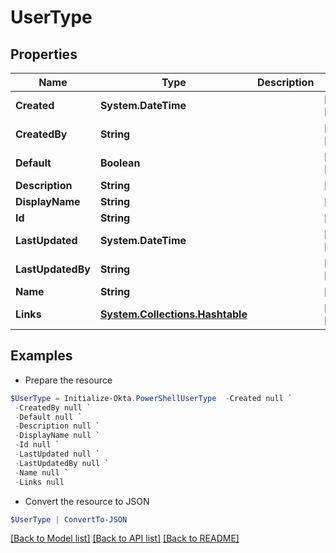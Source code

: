 # UserType
## Properties

Name | Type | Description | Notes
------------ | ------------- | ------------- | -------------
**Created** | **System.DateTime** |  | [optional] [readonly] 
**CreatedBy** | **String** |  | [optional] [readonly] 
**Default** | **Boolean** |  | [optional] [readonly] 
**Description** | **String** |  | [optional] 
**DisplayName** | **String** |  | [optional] 
**Id** | **String** |  | [optional] 
**LastUpdated** | **System.DateTime** |  | [optional] [readonly] 
**LastUpdatedBy** | **String** |  | [optional] [readonly] 
**Name** | **String** |  | [optional] 
**Links** | [**System.Collections.Hashtable**](SystemCollectionsHashtable.md) |  | [optional] [readonly] 

## Examples

- Prepare the resource
```powershell
$UserType = Initialize-Okta.PowerShellUserType  -Created null `
 -CreatedBy null `
 -Default null `
 -Description null `
 -DisplayName null `
 -Id null `
 -LastUpdated null `
 -LastUpdatedBy null `
 -Name null `
 -Links null
```

- Convert the resource to JSON
```powershell
$UserType | ConvertTo-JSON
```

[[Back to Model list]](../README.md#documentation-for-models) [[Back to API list]](../README.md#documentation-for-api-endpoints) [[Back to README]](../README.md)

